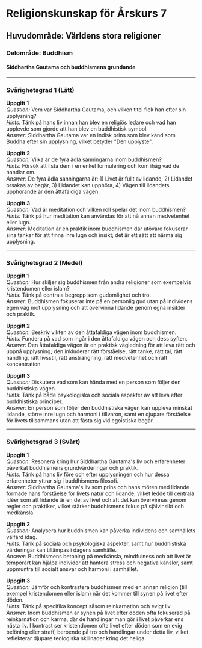 # Religionskunskap för Årskurs 7

## Huvudområde: Världens stora religioner

### Delområde: Buddhism

#### Siddhartha Gautama och buddhismens grundande

---

### Svårighetsgrad 1 (Lätt)

**Uppgift 1**  
*Question:* Vem var Siddhartha Gautama, och vilken titel fick han efter sin upplysning?  
*Hints:* Tänk på hans liv innan han blev en religiös ledare och vad han upplevde som gjorde att han blev en buddhistisk symbol.  
*Answer:* Siddhartha Gautama var en indisk prins som blev känd som Buddha efter sin upplysning, vilket betyder "Den upplyste".

**Uppgift 2**  
*Question:* Vilka är de fyra ädla sanningarna inom buddhismen?  
*Hints:* Försök att lista dem i en enkel formulering och kom ihåg vad de handlar om.  
*Answer:* De fyra ädla sanningarna är: 1) Livet är fullt av lidande, 2) Lidandet orsakas av begär, 3) Lidandet kan upphöra, 4) Vägen till lidandets upphörande är den åttafaldiga vägen.

**Uppgift 3**  
*Question:* Vad är meditation och vilken roll spelar det inom buddhismen?  
*Hints:* Tänk på hur meditation kan användas för att nå annan medvetenhet eller lugn.  
*Answer:* Meditation är en praktik inom buddhismen där utövare fokuserar sina tankar för att finna inre lugn och insikt; det är ett sätt att närma sig upplysning.

---

### Svårighetsgrad 2 (Medel)

**Uppgift 1**  
*Question:* Hur skiljer sig buddhismen från andra religioner som exempelvis kristendomen eller islam?  
*Hints:* Tänk på centrala begrepp som gudomlighet och tro.  
*Answer:* Buddhismen fokuserar inte på en personlig gud utan på individens egen väg mot upplysning och att övervinna lidande genom egna insikter och praktik.

**Uppgift 2**  
*Question:* Beskriv vikten av den åttafaldiga vägen inom buddhismen.  
*Hints:* Fundera på vad som ingår i den åttafaldiga vägen och dess syften.  
*Answer:* Den åttafaldiga vägen är en praktisk vägledning för att leva rätt och uppnå upplysning; den inkluderar rätt förståelse, rätt tanke, rätt tal, rätt handling, rätt livsstil, rätt ansträngning, rätt medvetenhet och rätt koncentration.

**Uppgift 3**  
*Question:* Diskutera vad som kan hända med en person som följer den buddhistiska vägen.  
*Hints:* Tänk på både psykologiska och sociala aspekter av att leva efter buddhistiska principer.  
*Answer:* En person som följer den buddhistiska vägen kan uppleva minskat lidande, större inre lugn och harmoni i tillvaron, samt en djupare förståelse för livets tillsammans utan att fästa sig vid egoistiska begär.

---

### Svårighetsgrad 3 (Svårt)

**Uppgift 1**  
*Question:* Resonera kring hur Siddhartha Gautama's liv och erfarenheter påverkat buddhismens grundvärderingar och praktik.  
*Hints:* Tänk på hans liv före och efter upplysningen och hur dessa erfarenheter yttrar sig i buddhismens filosofi.  
*Answer:* Siddhartha Gautama's liv som prins och hans möten med lidande formade hans förståelse för livets natur och lidande, vilket ledde till centrala idéer som att lidande är en del av livet och att det kan övervinnas genom regler och praktiker, vilket stärker buddhismens fokus på självinsikt och medkänsla.

**Uppgift 2**  
*Question:* Analysera hur buddhismen kan påverka individens och samhällets välfärd idag.  
*Hints:* Tänk på sociala och psykologiska aspekter, samt hur buddhistiska värderingar kan tillämpas i dagens samhälle.  
*Answer:* Buddhismens betoning på medkänsla, mindfulness och att livet är temporärt kan hjälpa individer att hantera stress och negativa känslor, samt uppmuntra till socialt ansvar och harmoni i samhället.

**Uppgift 3**  
*Question:* Jämför och kontrastera buddhismen med en annan religion (till exempel kristendomen eller islam) när det kommer till synen på livet efter döden.  
*Hints:* Tänk på specifika koncept såsom reinkarnation och evigt liv.  
*Answer:* Inom buddhismen är synen på livet efter döden ofta fokuserad på reinkarnation och karma, där de handlingar man gör i livet påverkar ens nästa liv. I kontrast ser kristendomen ofta livet efter döden som en evig belöning eller straff, beroende på tro och handlingar under detta liv, vilket reflekterar djupare teologiska skillnader kring det heliga.